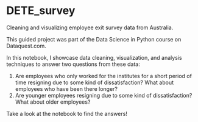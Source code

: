 # DETE_survey
Cleaning and visualizing employee exit survey data from Australia.

This guided project was part of the Data Science in Python course on Dataquest.com.

In this notebook, I showcase data cleaning, visualization, and analysis techniques to answer two questions from these data:

1. Are employees who only worked for the institutes for a short period of time resigning due to some kind of dissatisfaction? What about employees who have been there longer?
2. Are younger employees resigning due to some kind of dissatisfaction? What about older employees?

Take a look at the notebook to find the answers!

